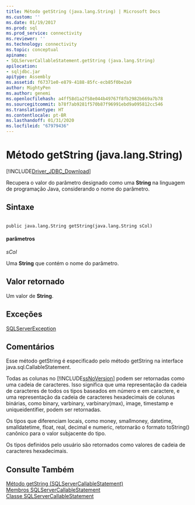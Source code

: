 ```yaml
---
title: Método getString (java.lang.String) | Microsoft Docs
ms.custom: ''
ms.date: 01/19/2017
ms.prod: sql
ms.prod_service: connectivity
ms.reviewer: ''
ms.technology: connectivity
ms.topic: conceptual
apiname:
- SQLServerCallableStatement.getString (java.lang.String)
apilocation:
- sqljdbc.jar
apitype: Assembly
ms.assetid: f67371e0-e879-4188-85fc-ecb85f0be2a9
author: MightyPen
ms.author: genemi
ms.openlocfilehash: a4ff58d1a2f58e044b49767f8fb2982b669a7b78
ms.sourcegitcommit: b78f7ab9281f570b87f96991ebd9a095812cc546
ms.translationtype: HT
ms.contentlocale: pt-BR
ms.lasthandoff: 01/31/2020
ms.locfileid: "67979436"
---
```

# <a name="getstring-method-javalangstring"></a>Método getString (java.lang.String)
[!INCLUDE[Driver_JDBC_Download](../../../includes/driver_jdbc_download.md)]

  Recupera o valor do parâmetro designado como uma **String** na linguagem de programação Java, considerando o nome do parâmetro.  
  
## <a name="syntax"></a>Sintaxe  
  
```  
  
public java.lang.String getString(java.lang.String sCol)  
```  
  
#### <a name="parameters"></a>parâmetros  
 *sCol*  
  
 Uma **String** que contém o nome do parâmetro.  
  
## <a name="return-value"></a>Valor retornado  
 Um valor de **String**.  
  
## <a name="exceptions"></a>Exceções  
 [SQLServerException](../../../connect/jdbc/reference/sqlserverexception-class.md)  
  
## <a name="remarks"></a>Comentários  
 Esse método getString é especificado pelo método getString na interface java.sql.CallableStatement.  
  
 Todas as colunas no [!INCLUDE[ssNoVersion](../../../includes/ssnoversion-md.md)] podem ser retornadas como uma cadeia de caracteres. Isso significa que uma representação da cadeia de caracteres de todos os tipos baseados em número e em caractere, e uma representação da cadeia de caracteres hexadecimais de colunas binárias, como binary, varbinary, varbinary(max), image, timestamp e uniqueidentifier, podem ser retornadas.  
  
 Os tipos que diferenciam locais, como money, smallmoney, datetime, smalldatetime, float, real, decimal e numeric, retornarão o formato toString() canônico para o valor subjacente do tipo.  
  
 Os tipos definidos pelo usuário são retornados como valores de cadeia de caracteres hexadecimais.  
  
## <a name="see-also"></a>Consulte Também  
 [Método getString &#40;SQLServerCallableStatement&#41;](../../../connect/jdbc/reference/getstring-method-sqlservercallablestatement.md)   
 [Membros SQLServerCallableStatement](../../../connect/jdbc/reference/sqlservercallablestatement-members.md)   
 [Classe SQLServerCallableStatement](../../../connect/jdbc/reference/sqlservercallablestatement-class.md)  
  
  

